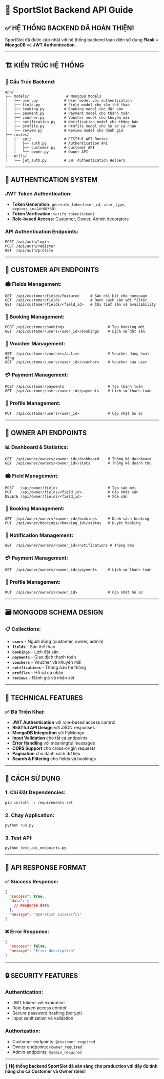 # 🚀 SportSlot Backend API Guide

## ✅ **HỆ THỐNG BACKEND ĐÃ HOÀN THIỆN!**

SportSlot đã được cập nhật với hệ thống backend toàn diện sử dụng **Flask + MongoDB** và **JWT Authentication**.

---

## 🏗️ **KIẾN TRÚC HỆ THỐNG**

### **📁 Cấu Trúc Backend:**
```
app/
├── models/                 # MongoDB Models
│   ├── user.py            # User model với authentication
│   ├── field.py           # Field model cho sân thể thao
│   ├── booking.py         # Booking model cho đặt sân
│   ├── payment.py         # Payment model cho thanh toán
│   ├── voucher.py         # Voucher model cho khuyến mãi
│   ├── notification.py    # Notification model cho thông báo
│   ├── profile.py         # Profile model cho hồ sơ cá nhân
│   └── review.py          # Review model cho đánh giá
├── routes/
│   ├── api/               # RESTful API Routes
│   │   ├── auth.py        # Authentication API
│   │   ├── customer.py    # Customer API
│   │   └── owner.py       # Owner API
├── utils/
│   └── jwt_auth.py        # JWT Authentication Helpers
```

---

## 🔐 **AUTHENTICATION SYSTEM**

### **JWT Token Authentication:**
- **Token Generation:** `generate_token(user_id, user_type, expires_in=24*60*60)`
- **Token Verification:** `verify_token(token)`
- **Role-based Access:** Customer, Owner, Admin decorators

### **API Authentication Endpoints:**
```http
POST /api/auth/login
POST /api/auth/register
GET  /api/auth/profile
```

---

## 👤 **CUSTOMER API ENDPOINTS**

### **🏟️ Fields Management:**
```http
GET  /api/customer/fields/featured     # Sân nổi bật cho homepage
GET  /api/customer/fields              # Danh sách sân với filter
GET  /api/customer/fields/<field_id>   # Chi tiết sân và availability
```

### **📅 Booking Management:**
```http
POST /api/customer/bookings                    # Tạo booking mới
GET  /api/customer/users/<user_id>/bookings    # Lịch sử đặt sân
```

### **🎫 Voucher Management:**
```http
GET  /api/customer/vouchers/active             # Voucher đang hoạt động
GET  /api/customer/users/<user_id>/vouchers    # Voucher của user
```

### **💳 Payment Management:**
```http
POST /api/customer/payments                    # Tạo thanh toán
GET  /api/customer/users/<user_id>/payments    # Lịch sử thanh toán
```

### **👤 Profile Management:**
```http
PUT  /api/customer/users/<user_id>             # Cập nhật hồ sơ
```

---

## 🏢 **OWNER API ENDPOINTS**

### **📊 Dashboard & Statistics:**
```http
GET  /api/owner/owners/<owner_id>/dashboard    # Thống kê dashboard
GET  /api/owner/owners/<owner_id>/stats        # Thống kê doanh thu
```

### **🏟️ Field Management:**
```http
POST   /api/owner/fields                       # Tạo sân mới
PUT    /api/owner/fields/<field_id>            # Cập nhật sân
DELETE /api/owner/fields/<field_id>            # Xóa sân
```

### **📅 Booking Management:**
```http
GET  /api/owner/owners/<owner_id>/bookings     # Danh sách booking
PUT  /api/owner/bookings/<booking_id>/status   # Duyệt booking
```

### **🔔 Notification Management:**
```http
GET  /api/owner/owners/<owner_id>/notifications # Thông báo
```

### **💳 Payment Management:**
```http
GET  /api/owner/owners/<owner_id>/payments     # Lịch sử thanh toán
```

### **👤 Profile Management:**
```http
PUT  /api/owner/owners/<owner_id>              # Cập nhật hồ sơ
```

---

## 🗃️ **MONGODB SCHEMA DESIGN**

### **📋 Collections:**
- **`users`** - Người dùng (customer, owner, admin)
- **`fields`** - Sân thể thao
- **`bookings`** - Lịch đặt sân
- **`payments`** - Giao dịch thanh toán
- **`vouchers`** - Voucher và khuyến mãi
- **`notifications`** - Thông báo hệ thống
- **`profiles`** - Hồ sơ cá nhân
- **`reviews`** - Đánh giá và nhận xét

---

## 🔧 **TECHNICAL FEATURES**

### **✅ Đã Triển Khai:**
- **JWT Authentication** với role-based access control
- **RESTful API Design** với JSON responses
- **MongoDB Integration** với PyMongo
- **Input Validation** cho tất cả endpoints
- **Error Handling** với meaningful messages
- **CORS Support** cho cross-origin requests
- **Pagination** cho danh sách dữ liệu
- **Search & Filtering** cho fields và bookings

---

## 🚀 **CÁCH SỬ DỤNG**

### **1. Cài Đặt Dependencies:**
```bash
pip install -r requirements.txt
```

### **2. Chạy Application:**
```bash
python run.py
```

### **3. Test API:**
```bash
python test_api_endpoints.py
```

---

## 📡 **API RESPONSE FORMAT**

### **✅ Success Response:**
```json
{
  "success": true,
  "data": {
    // Response data
  },
  "message": "Operation successful"
}
```

### **❌ Error Response:**
```json
{
  "success": false,
  "message": "Error description"
}
```

---

## 🔒 **SECURITY FEATURES**

### **Authentication:**
- JWT tokens với expiration
- Role-based access control
- Secure password hashing (bcrypt)
- Input sanitization và validation

### **Authorization:**
- Customer endpoints: `@customer_required`
- Owner endpoints: `@owner_required`
- Admin endpoints: `@admin_required`

---

**🎉 Hệ thống backend SportSlot đã sẵn sàng cho production với đầy đủ tính năng cho cả Customer và Owner roles!** 